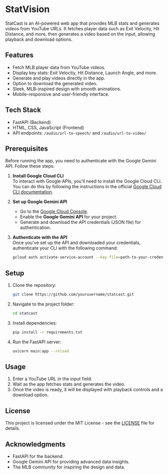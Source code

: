 # StatVision

StatCast is an AI-powered web app that provides MLB stats and generates videos from YouTube URLs. It fetches player data such as Exit Velocity, Hit Distance, and more, then generates a video based on the input, allowing playback and download options.

## Features
- Fetch MLB player data from YouTube videos.
- Display key stats: Exit Velocity, Hit Distance, Launch Angle, and more.
- Generate and play videos directly in the app.
- Option to download the generated video.
- Sleek, MLB-inspired design with smooth animations.
- Mobile-responsive and user-friendly interface.

## Tech Stack
- FastAPI (Backend)
- HTML, CSS, JavaScript (Frontend)
- API endpoints: `/audio/url-to-speech/` and `/audio/url-to-video/`

## Prerequisites
Before running the app, you need to authenticate with the Google Gemini API. Follow these steps:

1. **Install Google Cloud CLI**  
   To interact with Google APIs, you'll need to install the Google Cloud CLI. You can do this by following the instructions in the official [Google Cloud CLI documentation](https://cloud.google.com/sdk/docs/install).

2. **Set up Google Gemini API**  
   - Go to the [Google Cloud Console](https://console.cloud.google.com/).
   - Enable the **Google Gemini API** for your project.
   - Generate and download the API credentials (JSON file) for authentication.

3. **Authenticate with the API**  
   Once you've set up the API and downloaded your credentials, authenticate your CLI with the following command:
   ```bash
   gcloud auth activate-service-account --key-file=path-to-your-credentials-file.json

## Setup
1. Clone the repository:
   ```bash
   git clone https://github.com/yourusername/statcast.git
   ```
2. Navigate to the project folder:
   ```bash
   cd statcast
   ```
3. Install dependencies:
   ```bash
   pip install -r requirements.txt
   ```
4. Run the FastAPI server:
   ```bash
   uvicorn main:app --reload
   ```

## Usage
1. Enter a YouTube URL in the input field.
2. Wait as the app fetches stats and generates the video.
3. Once the video is ready, it will be displayed with playback controls and a download option.

## License
This project is licensed under the MIT License - see the [LICENSE](LICENSE) file for details.

## Acknowledgments
- FastAPI for the backend.
- Google Gemini API for providing advanced data insights.
- The MLB community for inspiring the design and data.
```
